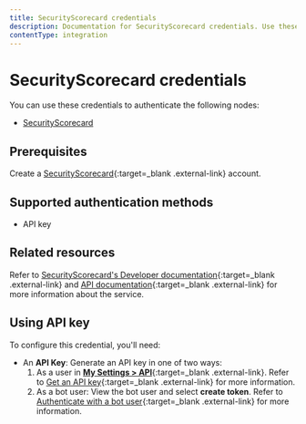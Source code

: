 ```yaml
---
title: SecurityScorecard credentials
description: Documentation for SecurityScorecard credentials. Use these credentials to authenticate SecurityScorecard in n8n, a workflow automation platform.
contentType: integration
---
```


# SecurityScorecard credentials

You can use these credentials to authenticate the following nodes:

- [SecurityScorecard](/integrations/builtin/app-nodes/n8n-nodes-base.securityscorecard/)


## Prerequisites

Create a [SecurityScorecard](https://securityscorecard.com/){:target=_blank .external-link} account.

## Supported authentication methods

- API key

## Related resources

Refer to [SecurityScorecard's Developer documentation](https://securityscorecard.readme.io/docs/integrate-ratings-platform-services){:target=_blank .external-link} and [API documentation](https://securityscorecard.readme.io/reference/introduction){:target=_blank .external-link} for more information about the service.

## Using API key

To configure this credential, you'll need:

- An **API Key**: Generate an API key in one of two ways:
    1. As a user in [**My Settings > API**](https://platform.securityscorecard.io/#/my-settings/api){:target=_blank .external-link}. Refer to [Get an API key](https://securityscorecard.readme.io/docs/getting-started#step-1-get-an-api-key){:target=_blank .external-link} for more information.
    2. As a bot user: View the bot user and select **create token**. Refer to [Authenticate with a bot user](https://securityscorecard.readme.io/docs/authentication#){:target=_blank .external-link} for more information.

